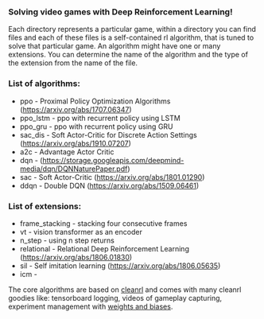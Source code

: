 ### Solving video games with Deep Reinforcement Learning!
Each directory represents a particular game, within a directory you can find files and each of these files is a self-contained rl algorithm, that is tuned to solve that particular game. 
An algorithm might have one or many extensions. You can determine the name of the algorithm and the type of the extension from the name of the file.      
  
### List of algorithms:
* ppo  - Proximal Policy Optimization Algorithms (https://arxiv.org/abs/1707.06347)    
* ppo_lstm - ppo with recurrent policy using LSTM
* ppo_gru - ppo with recurrent policy using GRU 
* sac_dis - Soft Actor-Critic for Discrete Action Settings (https://arxiv.org/abs/1910.07207)
* a2c - Advantage Actor Critic 
* dqn - (https://storage.googleapis.com/deepmind-media/dqn/DQNNaturePaper.pdf)
* sac - Soft Actor-Critic (https://arxiv.org/abs/1801.01290)
* ddqn - Double DQN (https://arxiv.org/abs/1509.06461)

### List of extensions:
* frame_stacking - stacking four consecutive frames
* vt - vision transformer as an encoder
* n_step - using n step returns
* relational - Relational Deep Reinforcement Learning (https://arxiv.org/abs/1806.01830)
* sil - Self imitation learning (https://arxiv.org/abs/1806.05635)  
* icm - 


The core algorithms are based on [cleanrl](https://github.com/vwxyzjn/cleanrl) and comes with many 
cleanrl goodies like: tensorboard logging, videos of gameplay capturing, experiment 
management with [weights and biases](https://wandb.ai/site). 
